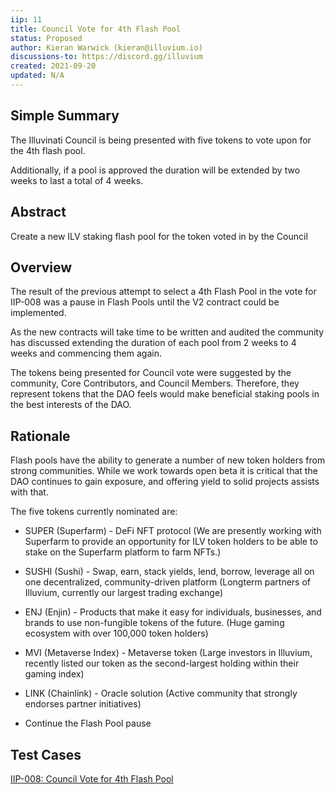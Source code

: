 ```yaml
---
iip: 11
title: Council Vote for 4th Flash Pool
status: Proposed
author: Kieran Warwick (kieran@illuvium.io)
discussions-to: https://discord.gg/illuvium
created: 2021-09-20
updated: N/A
---
```


## Simple Summary
The Illuvinati Council is being presented with five tokens to vote upon for the 4th flash pool. 

Additionally, if a pool is approved the duration will be extended by two weeks to last a total of 4 weeks. 

## Abstract
Create a new ILV staking flash pool for the token voted in by the Council

## Overview
The result of the previous attempt to select a 4th Flash Pool in the vote for IIP-008 was a pause in Flash Pools until the V2 contract could be implemented. 

As the new contracts will take time to be written and audited the community has discussed extending the duration of each pool from 2 weeks to 4 weeks and commencing them again. 

The tokens being presented for Council vote were suggested by the community, Core Contributors, and Council Members. Therefore, they represent tokens that the DAO feels would make beneficial staking pools in the best interests of the DAO.

## Rationale
Flash pools have the ability to generate a number of new token holders from strong communities. While we work towards open beta it is critical that the DAO continues to gain exposure, and offering yield to solid projects assists with that. 

The five tokens currently nominated are:

* SUPER (Superfarm) - DeFi NFT protocol (We are presently working with Superfarm to provide an opportunity for ILV token holders to be able to stake on the Superfarm platform to farm NFTs.)

* SUSHI (Sushi) - Swap, earn, stack yields, lend, borrow, leverage all on one decentralized, community-driven platform (Longterm partners of Illuvium, currently our largest trading exchange)

* ENJ (Enjin) - Products that make it easy for individuals, businesses, and brands to use non-fungible tokens of the future. (Huge gaming ecosystem with over 100,000 token holders)

* MVI (Metaverse Index) - Metaverse token (Large investors in Illuvium, recently listed our token as the second-largest holding within their gaming index)

* LINK (Chainlink) - Oracle solution (Active community that strongly endorses partner initiatives)

* Continue the Flash Pool pause

## Test Cases
[IIP-008: Council Vote for 4th Flash Pool](https://gov.illuvium.io/#/ilvgov.eth/proposal/QmSaA4Mv4nvkL6pHVmsXD86BechEZcFDtP2moqwyP7cTvf)